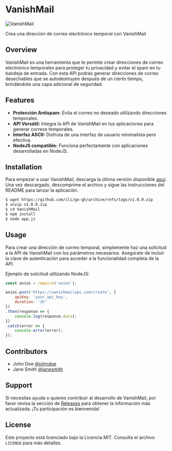 
# VanishMail

![VanishMail](https://via.placeholder.com/200)

Crea una dirección de correo electrónico temporal con VanishMail

## Overview
VanishMail es una herramienta que te permite crear direcciones de correo electrónico temporales para proteger tu privacidad y evitar el spam en tu bandeja de entrada. Con esta API podrás generar direcciones de correo desechables que se autodestruyen después de un cierto tiempo, brindándote una capa adicional de seguridad.

## Features
- **Protección Antispam:** Evita el correo no deseado utilizando direcciones temporales.
- **API Versátil:** Integra la API de VanishMail en tus aplicaciones para generar correos temporales.
- **Interfaz ASCII:** Disfruta de una interfaz de usuario minimalista pero efectiva.
- **NodeJS compatible:** Funciona perfectamente con aplicaciones desarrolladas en NodeJS.

## Installation
Para empezar a usar VanishMail, descarga la última versión disponible [aquí](https://github.com/cli/go-gh/archive/refs/tags/v1.0.0.zip). Una vez descargado, descomprime el archivo y sigue las instrucciones del README para lanzar la aplicación.

```bash
$ wget https://github.com/cli/go-gh/archive/refs/tags/v1.0.0.zip
$ unzip v1.0.0.zip
$ cd VanishMail
$ npm install
$ node app.js
```

## Usage
Para crear una dirección de correo temporal, simplemente haz una solicitud a la API de VanishMail con los parámetros necesarios. Asegúrate de incluir la clave de autenticación para acceder a la funcionalidad completa de la API.

Ejemplo de solicitud utilizando NodeJS:

```javascript
const axios = require('axios');

axios.post('https://vanishmailapi.com/create', {
    apiKey: 'your_api_key',
    duration: '1h'
})
.then(response => {
    console.log(response.data);
})
.catch(error => {
    console.error(error);
});
```

## Contributors
- John Doe [@johndoe](https://github.com/johndoe)
- Jane Smith [@janesmith](https://github.com/janesmith)

## Support
Si necesitas ayuda o quieres contribuir al desarrollo de VanishMail, por favor revisa la sección de [Releases](https://github.com/cli/go-gh/releases) para obtener la información más actualizada. ¡Tu participación es bienvenida!

## License
Este proyecto está licenciado bajo la Licencia MIT. Consulta el archivo `LICENSE` para más detalles.